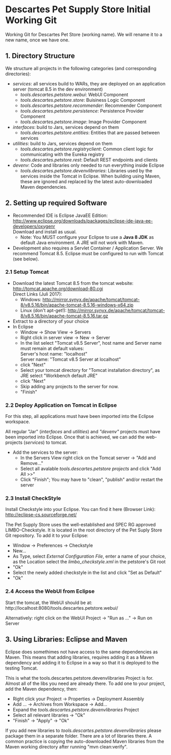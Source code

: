 # Descartes Pet Supply Store Initial Working Git #

Working Git for Descartes Pet Store (working name). We will rename it
to a new name, once we have one.

## 1. Directory Structure ##

We structure all projects in the following categories
(and corresponding directories):

* _services_: all services build to WARs, they are deployed on an application
  server (tomcat 8.5 in the dev environment)
    * _tools.descartes.petstore.webui_: WebUI Component
    * _tools.descartes.petstore.store_: Buisiness Logic Component
    * _tools.descartes.petstore.recommender_: Recommender Component
    * _tools.descartes.petstore.persistence_: Persistence Provider Component
    * _tools.descartes.petstore.image_: Image Provider Component
* _interfaces_: build to Jars, services depend on them
    * _tools.descartes.petstore.entities_: Entities that are passed between
      services
* _utilities_: build to Jars, services depend on them
    * _tools.descartes.petstore.registryclient_: Common client logic for
      communicating with the Eureka registry
    * _tools.descartes.petstore.rest_: Default REST endpoints and clients
* _devenv_: Code and libraries only needed to run everything inside Eclipse
    * _tools.descartes.petstore.devenvlibraries_: Libraries used by the services
      inside the Tomcat in Eclipse. When building using Maven, these are ignored
      and replaced by the latest auto-downloaded Maven dependencies.

## 2. Setting up required Software ##

* Recommended IDE is Eclipse JavaEE Edition:
http://www.eclipse.org/downloads/packages/eclipse-ide-java-ee-developers/oxygenr  
Download and install as usual.
    * Note: You MUST configure your Eclipse to use a __Java 8 JDK__ as default Java
      environment. A JRE will not work with Maven.
* Development also requires a Servlet Container / Application Server. We
recommend Tomcat 8.5. Eclipse must be configured to run with Tomcat (see below).

### 2.1 Setup Tomcat ###

* Download the latest Tomcat 8.5 from the tomcat website:
http://tomcat.apache.org/download-80.cgi  
Direct Links (Juli 2017):
    * Windows: http://mirror.synyx.de/apache/tomcat/tomcat-8/v8.5.16/bin/apache-tomcat-8.5.16-windows-x64.zip
    * Linux (don't apt-get!): http://mirror.synyx.de/apache/tomcat/tomcat-8/v8.5.16/bin/apache-tomcat-8.5.16.tar.gz
* Extract to a directory of your choice
* In Eclipse
    * Window -> Show View -> Servers
    * Right click in server view -> New -> Server
    * In the list select "Tomcat v8.5 Server", host name and Server name must
      remain at default values:  
    Server's host name: "localhost"  
    Server name: "Tomcat v8.5 Server at localhost"
    * click "Next"
    * Select your tomcat directory for "Tomcat installation directory", as JRE
      select "Workbench default JRE"
    * click "Next"
    * Skip adding any projects to the server for now.
    * "Finish"

<!--- No longer needed:


### Configure Eclipse for JPA ###

You must configure your Eclipse to use a JPA Provider so that the
tools.descartes.petstore.persistence service can be deployed. Unfortunately,
this is a bit annoying to do nad requires a weird workaround:

* Start the creation of a new JPA Project: File -> New -> JPA Project
* Any project name is ok; set JPA Version to 2.1 and Configuration to
  "Basic JPA Configuration" (should be default)
* Click "Next >"
* Skip source filder configuration; click "Next >"
* As JPA implementation Type, select "User Library" (should be default)  
  Then, to the right click the small Floppy disk symbol with  
  "Download Library ..." on mouseover
    * Select the newest EclipseLink version and click "Next >"
    * Accept the License and click "Finish"
* Now cancel the creation of the JPA Project
* You may have to clean the Exlipse Projects, for eclipse to discover the
  persistence library
--->


### 2.2 Deploy Application on Tomcat in Eclipse ###

For this step, all applications must have been imported into the Eclipse
workspace.

All regular "Jar" (_interfaces_ and _utilities_) and _"devenv"_ projects must
have been imported into Eclipse. Once that is achieved, we can add the
web-projects (_services_) to tomcat.

<!--- Alternate solution deploys inside the webapps:
* To add the dependent Jar-projects (interfaces and utilities):
    * In the Servers View double click on the Tomcat server
    * in the "General Information" section, click on "Open launch configuration"
    * Go to the "Classpath" tab
    * Select "user Entries", then click "Add Projects..."
    * Add all Projects from the utilities and interface directories in the Git:
        * tools.descartes.petstore.entities
        * tools.descartes.petstore.registryclient
    * click "OK", "Apply", "Ok". You can now also close the server Overview.
    --->
* Add the services to the server:
    * In the Servers View right click on the Tomcat server
      -> "Add and Remove..."
    * Select all avalable _tools.descartes.petstore projects_ and click
      "Add All >>"
    * Click "Finish"; You may have to "clean", "publish"
      and/or restart the server

<!---
### Useful Plugins ###
* JBoss Tools  
  Install from Eclipse Marketplace  
    * Features Auto-Completions for JSTL, etc.
    * Has a fancy REST endpoint auto-generator
--->

### 2.3 Install CheckStyle ###

Install Checkstyle into your Eclipse. You can find it here (Browser Link):
http://eclipse-cs.sourceforge.net/

The Pet Supply Store uses the well-established and SPEC RG approved
LIMBO-Checkstyle. It is located in the root directory of the Pet Suply Store
Git repository. To add it to your Eclipse:

* Window -> Preferences -> Checkstyle
* New...
* As Type, select _External Configuration File_, enter a name of your choice,
  as the Location select the _limbo_checkstyle.xml_ in the petstore's Git root
* "Ok"
* Select the newly added checkstyle in the list and click "Set as Default"
* "Ok"

### 2.4 Access the WebUI from Eclipse ###

Start the tomcat, the WebUI should be at:
http://localhost:8080/tools.descartes.petstore.webui/

Alternatively: right click on the WebUI Project -> "Run as ..." -> Run on Server

## 3. Using Libraries: Eclipse and Maven ##

Eclipse does somethimes not have access to the same dependencies as Maven. This
means that adding libraries, requires adding it as a Maven dependency and adding
it to Eclipse in a way so that it is deployed to the testing Tomcat.

This is what the tools.descartes.petstore.devenvlibraries Project is for. Almost
all of the libs you need are already there. To add one to your project, add the
Maven dependency, then:
* Right click your Project -> Properties -> Deployment Assembly
* Add ... -> Archives from Workspace -> Add...
* Expand the _tools.descartes.petstore.devenvlibraries_ Project
* Select all relevant libraries -> "Ok"
* "Finish" -> "Apply" -> "Ok"

If you add new libraries to _tools.descartes.petstore.devenvlibraries_ please
package them in a separate folder. There are a lot of libraries there. A common
practice is copying the auto-downloaded Maven libraries from the Maven working
directory after running "mvn clean:verify".
